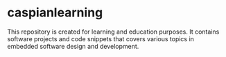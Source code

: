 # caspianlearning
This repository is created for learning and education purposes. It contains software projects and code snippets that covers various topics in embedded software design and development.
